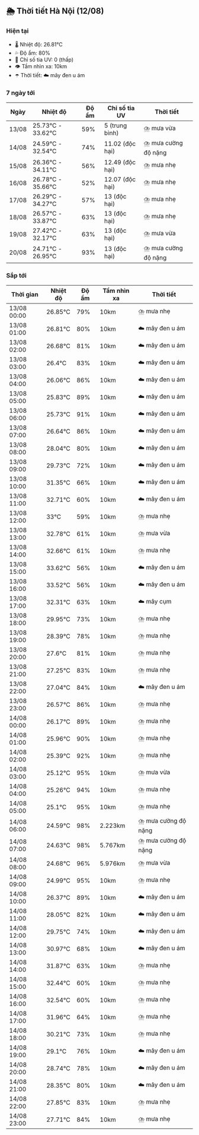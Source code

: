 ## 🌦️ Thời tiết Hà Nội (12/08)

### Hiện tại

- 🌡️ Nhiệt độ: 26.81℃
- 💦 Độ ẩm: 80%
- 🌟 Chỉ số tia UV: 0 (thấp)
- 👁️ Tầm nhìn xa: 10km
- ☂️ Thời tiết: ☁️ mây đen u ám

### 7 ngày tới

| Ngày | Nhiệt độ | Độ ẩm | Chỉ số tia UV | Thời tiết |
| --- | --- | --- | --- | --- |
| 13/08 | 25.73℃ - 33.62℃ | 59% | 5 (trung bình) | ⛈️ mưa vừa |
| 14/08 | 24.59℃ - 32.54℃ | 74% | 11.02 (độc hại) | ⛈️ mưa cường độ nặng |
| 15/08 | 26.36℃ - 34.11℃ | 56% | 12.49 (độc hại) | ⛈️ mưa nhẹ |
| 16/08 | 26.78℃ - 35.66℃ | 52% | 12.07 (độc hại) | ⛈️ mưa nhẹ |
| 17/08 | 26.29℃ - 34.27℃ | 57% | 13 (độc hại) | ⛈️ mưa nhẹ |
| 18/08 | 26.57℃ - 33.87℃ | 63% | 13 (độc hại) | ⛈️ mưa nhẹ |
| 19/08 | 27.42℃ - 32.17℃ | 63% | 13 (độc hại) | ⛈️ mưa vừa |
| 20/08 | 24.71℃ - 26.95℃ | 93% | 13 (độc hại) | ⛈️ mưa cường độ nặng |

### Sắp tới

| Thời gian | Nhiệt độ | Độ ẩm | Tầm nhìn xa | Thời tiết |
| --- | --- | --- | --- | --- |
| 13/08 00:00 | 26.85℃ | 79% | 10km | ⛈️ mưa nhẹ |
| 13/08 01:00 | 26.81℃ | 80% | 10km | ☁️ mây đen u ám |
| 13/08 02:00 | 26.68℃ | 81% | 10km | ☁️ mây đen u ám |
| 13/08 03:00 | 26.4℃ | 83% | 10km | ☁️ mây đen u ám |
| 13/08 04:00 | 26.06℃ | 86% | 10km | ☁️ mây đen u ám |
| 13/08 05:00 | 25.83℃ | 89% | 10km | ☁️ mây đen u ám |
| 13/08 06:00 | 25.73℃ | 91% | 10km | ☁️ mây đen u ám |
| 13/08 07:00 | 26.64℃ | 86% | 10km | ☁️ mây đen u ám |
| 13/08 08:00 | 28.04℃ | 80% | 10km | ☁️ mây đen u ám |
| 13/08 09:00 | 29.73℃ | 72% | 10km | ☁️ mây đen u ám |
| 13/08 10:00 | 31.35℃ | 66% | 10km | ☁️ mây đen u ám |
| 13/08 11:00 | 32.71℃ | 60% | 10km | ☁️ mây đen u ám |
| 13/08 12:00 | 33℃ | 59% | 10km | ⛈️ mưa nhẹ |
| 13/08 13:00 | 32.78℃ | 61% | 10km | ⛈️ mưa vừa |
| 13/08 14:00 | 32.66℃ | 61% | 10km | ⛈️ mưa nhẹ |
| 13/08 15:00 | 33.62℃ | 56% | 10km | ☁️ mây đen u ám |
| 13/08 16:00 | 33.52℃ | 56% | 10km | ☁️ mây đen u ám |
| 13/08 17:00 | 32.31℃ | 63% | 10km | ☁️ mây cụm |
| 13/08 18:00 | 29.95℃ | 73% | 10km | ⛈️ mưa nhẹ |
| 13/08 19:00 | 28.39℃ | 78% | 10km | ⛈️ mưa nhẹ |
| 13/08 20:00 | 27.6℃ | 81% | 10km | ⛈️ mưa nhẹ |
| 13/08 21:00 | 27.25℃ | 83% | 10km | ⛈️ mưa nhẹ |
| 13/08 22:00 | 27.04℃ | 84% | 10km | ☁️ mây đen u ám |
| 13/08 23:00 | 26.57℃ | 86% | 10km | ⛈️ mưa nhẹ |
| 14/08 00:00 | 26.17℃ | 89% | 10km | ⛈️ mưa nhẹ |
| 14/08 01:00 | 25.96℃ | 90% | 10km | ⛈️ mưa nhẹ |
| 14/08 02:00 | 25.39℃ | 92% | 10km | ⛈️ mưa nhẹ |
| 14/08 03:00 | 25.12℃ | 95% | 10km | ⛈️ mưa vừa |
| 14/08 04:00 | 25.26℃ | 94% | 10km | ⛈️ mưa nhẹ |
| 14/08 05:00 | 25.1℃ | 95% | 10km | ⛈️ mưa nhẹ |
| 14/08 06:00 | 24.59℃ | 98% | 2.223km | ⛈️ mưa cường độ nặng |
| 14/08 07:00 | 24.63℃ | 98% | 5.767km | ⛈️ mưa cường độ nặng |
| 14/08 08:00 | 24.68℃ | 96% | 5.976km | ⛈️ mưa vừa |
| 14/08 09:00 | 24.99℃ | 95% | 10km | ⛈️ mưa nhẹ |
| 14/08 10:00 | 26.37℃ | 89% | 10km | ☁️ mây đen u ám |
| 14/08 11:00 | 28.05℃ | 82% | 10km | ☁️ mây đen u ám |
| 14/08 12:00 | 29.75℃ | 74% | 10km | ☁️ mây đen u ám |
| 14/08 13:00 | 30.97℃ | 68% | 10km | ☁️ mây đen u ám |
| 14/08 14:00 | 31.87℃ | 63% | 10km | ⛈️ mưa nhẹ |
| 14/08 15:00 | 32.44℃ | 60% | 10km | ⛈️ mưa nhẹ |
| 14/08 16:00 | 32.54℃ | 60% | 10km | ⛈️ mưa nhẹ |
| 14/08 17:00 | 31.96℃ | 64% | 10km | ⛈️ mưa nhẹ |
| 14/08 18:00 | 30.21℃ | 73% | 10km | ⛈️ mưa nhẹ |
| 14/08 19:00 | 29.1℃ | 76% | 10km | ☁️ mây đen u ám |
| 14/08 20:00 | 28.74℃ | 78% | 10km | ☁️ mây đen u ám |
| 14/08 21:00 | 28.35℃ | 80% | 10km | ☁️ mây đen u ám |
| 14/08 22:00 | 27.85℃ | 83% | 10km | ⛈️ mưa nhẹ |
| 14/08 23:00 | 27.71℃ | 84% | 10km | ⛈️ mưa nhẹ |
